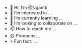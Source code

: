 - 👋 Hi, I’m @Ngantb
- 👀 I’m interested in ...
- 🌱 I’m currently learning ...
- 💞️ I’m looking to collaborate on ...
- 📫 How to reach me ...
- 😄 Pronouns: ...
- ⚡ Fun fact: ...

<!---
Ngantb/Ngantb is a ✨ special ✨ repository because its `README.md` (this file) appears on your GitHub profile.
You can click the Preview link to take a look at your changes.
--->
